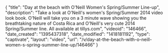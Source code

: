 {
    "title": "Day at the beach with O'Neill Women's Spring\/Summer Line-up",
    "description": "Take a look at O'Neill's women's Spring\/Summer 2014 video look book. O'Neill will take you on a 3 minute wave showing you the breathtaking nature of Costa Rica and O'Neill's very cute 2014 Spring\/Summer line. All available at tillys.com",
    "videoid": "146466",
    "date_created": "1395437318",
    "date_modified": "1418181192",
    "type": "captivate",
    "layout": "video",
    "url": "\/v\/day-at-the-beach-with-o-neill-women-s-spring-summer-line-up\/146466"
}